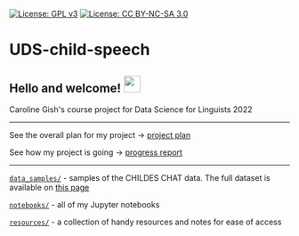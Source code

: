 [![License: GPL v3](https://img.shields.io/badge/License-GPLv3-blue.svg)](https://www.gnu.org/licenses/gpl-3.0) [![License: CC BY-NC-SA 3.0](https://img.shields.io/badge/License-CC_BY--NC--SA_3.0-lightgrey.svg)](https://creativecommons.org/licenses/by-nc-sa/3.0/)

# UDS-child-speech

## Hello and welcome! <img src="https://raw.githubusercontent.com/MartinHeinz/MartinHeinz/master/wave.gif" width="30px">

Caroline Gish's course project for Data Science for Linguists 2022

---

See the overall plan for my project &rarr; [project plan](https://github.com/Data-Science-for-Linguists-2022/UDS-child-speech/blob/main/project_plan.md)

See how my project is going &rarr; [progress report](https://github.com/Data-Science-for-Linguists-2022/UDS-child-speech/blob/main/progress_report.md)

---

[`data_samples/`](https://github.com/Data-Science-for-Linguists-2022/UDS-child-speech/tree/main/data_samples) - samples of the CHILDES CHAT data. The full dataset is available on [this page](https://childes.talkbank.org/access/Eng-NA/Hicks.html)

[`notebooks/`](https://github.com/Data-Science-for-Linguists-2022/UDS-child-speech/tree/main/notebooks) - all of my Jupyter notebooks

[`resources/`](https://github.com/Data-Science-for-Linguists-2022/UDS-child-speech/tree/main/resources) - a collection of handy resources and notes for ease of access